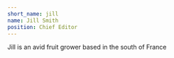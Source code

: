```yaml
---
short_name: jill
name: Jill Smith
position: Chief Editor
---
```

Jill is an avid fruit grower based in the south of France